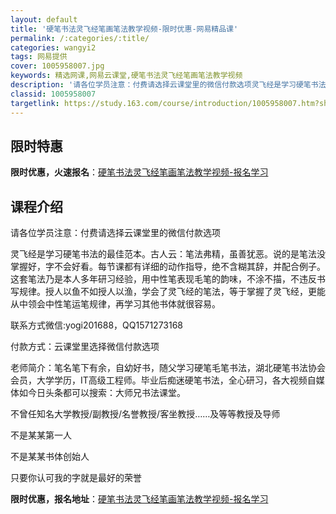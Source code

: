 ```yaml
---
layout: default
title: '硬笔书法灵飞经笔画笔法教学视频-限时优惠-网易精品课'
permalink: /:categories/:title/
categories: wangyi2
tags: 网易提供
cover: 1005958007.jpg
keywords: 精选网课,网易云课堂,硬笔书法灵飞经笔画笔法教学视频
description: '请各位学员注意：付费请选择云课堂里的微信付款选项灵飞经是学习硬笔书法的最佳范本。古人云：笔法弗精，虽善犹恶。说的是笔法没'
classid: 1005958007
targetlink: https://study.163.com/course/introduction/1005958007.htm?share=1&shareId=1025206652&utm_campaign=share&utm_medium=iphoneShare&utm_source=&utm_u=1025206652
---
```


## 限时特惠

**限时优惠，火速报名**：[硬笔书法灵飞经笔画笔法教学视频-报名学习](https://study.163.com/course/introduction/1005958007.htm?share=1&shareId=1025206652&utm_campaign=share&utm_medium=iphoneShare&utm_source=&utm_u=1025206652)

## 课程介绍

请各位学员注意：付费请选择云课堂里的微信付款选项

灵飞经是学习硬笔书法的最佳范本。古人云：笔法弗精，虽善犹恶。说的是笔法没掌握好，字不会好看。每节课都有详细的动作指导，绝不含糊其辞，并配合例子。这套笔法乃是本人多年研习经验，用中性笔表现毛笔的韵味，不涂不描，不违反书写规律。授人以鱼不如授人以渔，学会了灵飞经的笔法，等于掌握了灵飞经，更能从中领会中性笔运笔规律，再学习其他书体就很容易。

联系方式微信:yogi201688，QQ1571273168

付款方式：云课堂里选择微信付款选项

老师简介：笔名笔下有余，自幼好书，随父学习硬笔毛笔书法，湖北硬笔书法协会会员，大学学历，IT高级工程师。毕业后痴迷硬笔书法，全心研习，各大视频自媒体如今日头条都可以搜索：大师兄书法课堂。

不曾任知名大学教授/副教授/名誉教授/客坐教授……及等等教授及导师

不是某某第一人

不是某某书体创始人 

只要你认可我的字就是最好的荣誉

**限时优惠，报名地址**：[硬笔书法灵飞经笔画笔法教学视频-报名学习](https://study.163.com/course/introduction/1005958007.htm?share=1&shareId=1025206652&utm_campaign=share&utm_medium=iphoneShare&utm_source=&utm_u=1025206652)

